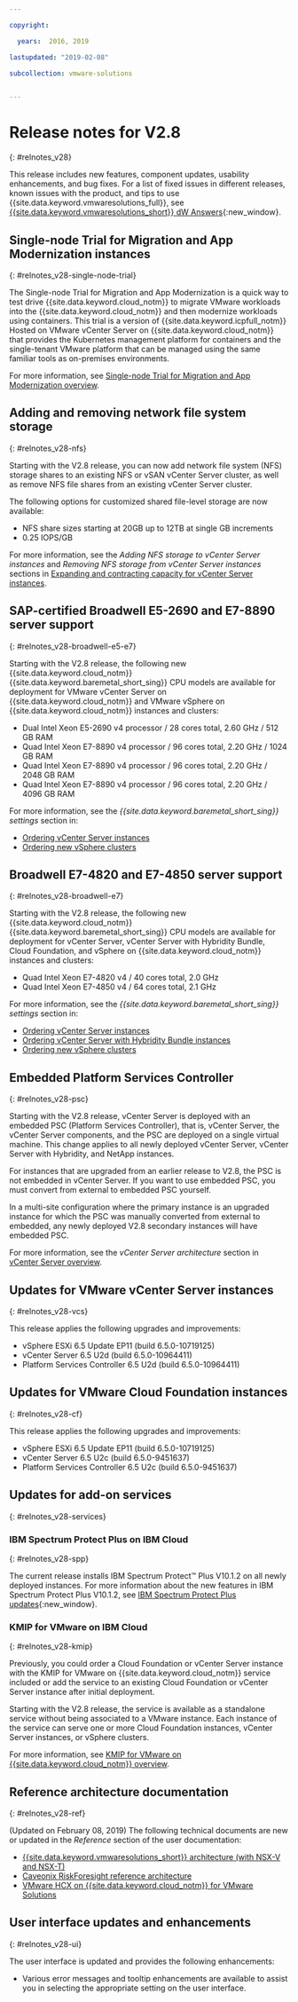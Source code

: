 ```yaml
---

copyright:

  years:  2016, 2019

lastupdated: "2019-02-08"

subcollection: vmware-solutions


---
```


# Release notes for V2.8
{: #relnotes_v28}

This release includes new features, component updates, usability enhancements, and bug fixes. For a list of fixed issues in different releases, known issues with the product, and tips to use {{site.data.keyword.vmwaresolutions_full}}, see [{{site.data.keyword.vmwaresolutions_short}} dW Answers](https://developer.ibm.com/answers/topics/cloudvmw/){:new_window}.

## Single-node Trial for Migration and App Modernization instances
{: #relnotes_v28-single-node-trial}

The Single-node Trial for Migration and App Modernization is a quick way to test drive {{site.data.keyword.cloud_notm}} to migrate VMware workloads into the {{site.data.keyword.cloud_notm}} and then modernize workloads using containers. This trial is a version of {{site.data.keyword.icpfull_notm}} Hosted on VMware vCenter Server on {{site.data.keyword.cloud_notm}} that provides the Kubernetes management platform for containers and the single-tenant VMware platform that can be managed using the same familiar tools as on-premises environments.

For more information, see [Single-node Trial for Migration and App Modernization overview](/docs/services/vmwaresolutions?topic=vmware-solutions-cloud_modern_bundle_overview#cloud_modern_bundle_overview).

## Adding and removing network file system storage
{: #relnotes_v28-nfs}

Starting with the V2.8 release, you can now add network file system (NFS) storage shares to an existing NFS or vSAN vCenter Server cluster, as well as remove NFS file shares from an existing vCenter Server cluster.

The following options for customized shared file-level storage are now available:

* NFS share sizes starting at 20GB up to 12TB at single GB increments
* 0.25 IOPS/GB

For more information, see the *Adding NFS storage to vCenter Server instances* and *Removing NFS storage from vCenter Server instances* sections in [Expanding and contracting capacity for vCenter Server instances](/docs/services/vmwaresolutions/vcenter?topic=vmware-solutions-vc_addingremovingservers#adding-nfs-storage-to-vcenter-server-instances).

## SAP-certified Broadwell E5-2690 and E7-8890 server support
{: #relnotes_v28-broadwell-e5-e7}

Starting with the V2.8 release, the following new {{site.data.keyword.cloud_notm}} {{site.data.keyword.baremetal_short_sing}} CPU models are available for deployment for VMware vCenter Server on {{site.data.keyword.cloud_notm}} and VMware vSphere on {{site.data.keyword.cloud_notm}} instances and clusters:

* Dual Intel Xeon E5-2690 v4 processor / 28 cores total, 2.60 GHz / 512 GB RAM
* Quad Intel Xeon E7-8890 v4 processor / 96 cores total, 2.20 GHz / 1024 GB RAM
* Quad Intel Xeon E7-8890 v4 processor / 96 cores total, 2.20 GHz / 2048 GB RAM
* Quad Intel Xeon E7-8890 v4 processor / 96 cores total, 2.20 GHz / 4096 GB RAM

For more information, see the *{{site.data.keyword.baremetal_short_sing}} settings* section in:
* [Ordering vCenter Server instances](/docs/services/vmwaresolutions/vcenter?topic=vmware-solutions-vc_orderinginstance#bare-metal-server-settings)
* [Ordering new vSphere clusters](/docs/services/vmwaresolutions/vsphere?topic=vmware-solutions-vs_orderinginstances#bare-metal-server-settings)

## Broadwell E7-4820 and E7-4850 server support
{: #relnotes_v28-broadwell-e7}

Starting with the V2.8 release, the following new {{site.data.keyword.cloud_notm}} {{site.data.keyword.baremetal_short_sing}} CPU models are available for deployment for vCenter Server, vCenter Server with Hybridity Bundle, Cloud Foundation, and vSphere on {{site.data.keyword.cloud_notm}} instances and clusters:

* Quad Intel Xeon E7-4820 v4 / 40 cores total, 2.0 GHz
* Quad Intel Xeon E7-4850 v4 / 64 cores total, 2.1 GHz

For more information, see the *{{site.data.keyword.baremetal_short_sing}} settings* section in:
* [Ordering vCenter Server instances](/docs/services/vmwaresolutions/vcenter?topic=vmware-solutions-vc_orderinginstance#bare-metal-server-settings)
* [Ordering vCenter Server with Hybridity Bundle instances](/docs/services/vmwaresolutions/vcenter?topic=vmware-solutions-vc_hybrid_orderinginstance#bare-metal-server-settings)
* [Ordering new vSphere clusters](/docs/services/vmwaresolutions/vsphere?topic=vmware-solutions-vs_orderinginstances#bare-metal-server-settings)

## Embedded Platform Services Controller
{: #relnotes_v28-psc}

Starting with the V2.8 release, vCenter Server is deployed with an embedded PSC (Platform Services Controller), that is, vCenter Server, the vCenter Server components, and the PSC are deployed on a single virtual machine. This change applies to all newly deployed vCenter Server, vCenter Server with Hybridity, and NetApp instances.

For instances that are upgraded from an earlier release to V2.8, the PSC is not embedded in vCenter Server. If you want to use embedded PSC, you must convert from external to embedded PSC yourself.

In a multi-site configuration where the primary instance is an upgraded instance for which the PSC was manually converted from external to embedded, any newly deployed V2.8 secondary instances will have embedded PSC.

For more information, see the *vCenter Server architecture* section in [vCenter Server overview](/docs/services/vmwaresolutions/vcenter?topic=vmware-solutions-vc_vcenterserveroverview#vcenter-server-architecture).

## Updates for VMware vCenter Server instances
{: #relnotes_v28-vcs}

This release applies the following upgrades and improvements:

* vSphere ESXi 6.5 Update EP11 (build 6.5.0-10719125)
* vCenter Server 6.5 U2d (build 6.5.0-10964411)
* Platform Services Controller 6.5 U2d (build 6.5.0-10964411)

## Updates for VMware Cloud Foundation instances
{: #relnotes_v28-cf}

This release applies the following upgrades and improvements:

* vSphere ESXi 6.5 Update EP11 (build 6.5.0-10719125)
* vCenter Server 6.5 U2c (build 6.5.0-9451637)
* Platform Services Controller 6.5 U2c (build 6.5.0-9451637)

## Updates for add-on services
{: #relnotes_v28-services}

### IBM Spectrum Protect Plus on IBM Cloud
{: #relnotes_v28-spp}

The current release installs IBM Spectrum Protect™ Plus V10.1.2 on all newly deployed instances. For more information about the new features in IBM Spectrum Protect Plus V10.1.2, see [IBM Spectrum Protect Plus updates](https://www.ibm.com/support/knowledgecenter/en/SSNQFQ_10.1.2/spp/r_techchg_spp.html){:new_window}.

### KMIP for VMware on IBM Cloud
{: #relnotes_v28-kmip}

Previously, you could order a Cloud Foundation or vCenter Server instance with the KMIP for VMware on {{site.data.keyword.cloud_notm}} service included or add the service to an existing Cloud Foundation or vCenter Server instance after initial deployment.

Starting with the V2.8 release, the service is available as a standalone service without being associated to a VMware instance. Each instance of the service can serve one or more Cloud Foundation instances, vCenter Server instances, or vSphere clusters.

For more information, see [KMIP for VMware on {{site.data.keyword.cloud_notm}} overview](/docs/services/vmwaresolutions/services?topic=vmware-solutions-kmip_standalone_considerations).

## Reference architecture documentation
{: #relnotes_v28-ref}

(Updated on February 08, 2019) The following technical documents are new or updated in the *Reference* section of the user documentation:

* [{{site.data.keyword.vmwaresolutions_short}} architecture (with NSX-V and NSX-T)
](/docs/services/vmwaresolutions/services?topic=vmware-solutions-solution_overview#solution_overview)
* [Caveonix RiskForesight reference architecture](/docs/services/vmwaresolutions/archiref/caveonix?topic=vmware-solutions-caveonix-on-vcs)
* [VMware HCX on {{site.data.keyword.cloud_notm}} for VMware Solutions](/docs/services/vmwaresolutions/services?topic=vmware-solutions-hcxclient-vcs-intro)

## User interface updates and enhancements
{: #relnotes_v28-ui}

The user interface is updated and provides the following enhancements:

* Various error messages and tooltip enhancements are available to assist you in selecting the appropriate setting on the user interface.
